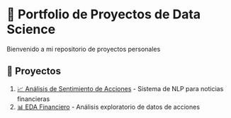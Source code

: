 # 🚀 Portfolio de Proyectos de Data Science

Bienvenido a mi repositorio de proyectos personales

## 📂 Proyectos
1. [📈 Análisis de Sentimiento de Acciones](/Analisis_Sentimiento_Acciones) - Sistema de NLP para noticias financieras
2. [📊 EDA Financiero](/EDA_Financiero) - Análisis exploratorio de datos de acciones
